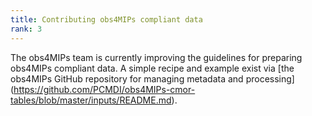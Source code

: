 ```yaml
---
title: Contributing obs4MIPs compliant data
rank: 3
---
```


The obs4MIPs team is currently improving the guidelines for preparing obs4MIPs compliant data.  A simple recipe and example exist via [the obs4MIPs GitHub repository for managing metadata and processing] 
(https://github.com/PCMDI/obs4MIPs-cmor-tables/blob/master/inputs/README.md).
